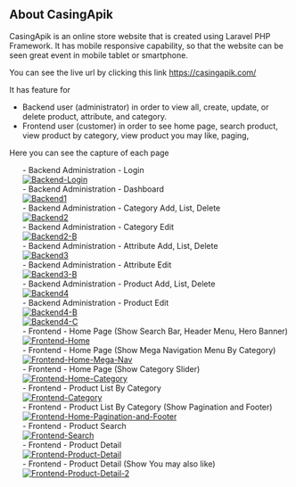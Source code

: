 ## About CasingApik

CasingApik is an online store website that is created using Laravel PHP Framework. 
It has mobile responsive capability, so that the website can be seen great event in mobile tablet or smartphone. 

You can see the live url by clicking this link <a href="https://casingapik.com/">https://casingapik.com/</a>

It has feature for 
- Backend user (administrator) in order to view all, create, update, or delete product, attribute, and category.
- Frontend user (customer) in order to see home page, search product, view product by category, view product you may like, paging, 

Here you can see the capture of each page
<ul>
- Backend Administration - Login
    <br>
<a href="https://ibb.co/7rH6s4S"><img src="https://i.ibb.co/p4g9Yy1/Backend-Login.png" alt="Backend-Login" border="0"></a>
    <br>
- Backend Administration - Dashboard
    <br>
<a href="https://ibb.co/f9hLSZs"><img src="https://i.ibb.co/5kNw9CP/Backend1.png" alt="Backend1" border="0"></a>
    <br>
- Backend Administration - Category Add, List, Delete
    <br>
<a href="https://ibb.co/dmxQD4S"><img src="https://i.ibb.co/z6DSZV1/Backend2.png" alt="Backend2" border="0"></a>
    <br>
- Backend Administration - Category Edit
    <br>
<a href="https://ibb.co/FBNqDCD"><img src="https://i.ibb.co/qRXFrVr/Backend2-B.png" alt="Backend2-B" border="0"></a>
    <br>
- Backend Administration - Attribute Add, List, Delete
    <br>
<a href="https://ibb.co/ZM10pRN"><img src="https://i.ibb.co/qrFv3Lx/Backend3.png" alt="Backend3" border="0"></a>
    <br>
- Backend Administration - Attribute Edit
    <br>
<a href="https://ibb.co/gdxg6LH"><img src="https://i.ibb.co/7Qqybd8/Backend3-B.png" alt="Backend3-B" border="0"></a>
        <br>
- Backend Administration - Product Add, List, Delete
    <br>
<a href="https://ibb.co/xX9g8Zt"><img src="https://i.ibb.co/bQwvRtM/Backend4.png" alt="Backend4" border="0"></a>
    <br>
- Backend Administration - Product Edit
    <br>
<a href="https://ibb.co/C88mLjJ"><img src="https://i.ibb.co/W55GCrD/Backend4-B.png" alt="Backend4-B" border="0"></a>
     <br>
<a href="https://ibb.co/WcMtHx9"><img src="https://i.ibb.co/2jCNFn2/Backend4-C.png" alt="Backend4-C" border="0"></a>
     <br>
- Frontend - Home Page (Show Search Bar, Header Menu, Hero Banner)
    <br>
<a href="https://ibb.co/5jnHLwb"><img src="https://i.ibb.co/dpLYDx8/Frontend-Home.png" alt="Frontend-Home" border="0"></a>
    <br>
- Frontend - Home Page (Show Mega Navigation Menu By Category)
    <br>
<a href="https://ibb.co/kh1r2yh"><img src="https://i.ibb.co/0ftWyXf/Frontend-Home-Mega-Nav.png" alt="Frontend-Home-Mega-Nav" border="0"></a>
    <br>
- Frontend - Home Page (Show Category Slider)
    <br>
<a href="https://ibb.co/r3y245j"><img src="https://i.ibb.co/ScvwRVj/Frontend-Home-Category.png" alt="Frontend-Home-Category" border="0"></a>
    <br>
- Frontend - Product List By Category
    <br>
<a href="https://ibb.co/qRSt2bv"><img src="https://i.ibb.co/2j9DpXT/Frontend-Category.png" alt="Frontend-Category" border="0"></a>
    <br>
- Frontend - Product List By Category (Show Pagination and Footer)
    <br>
<a href="https://ibb.co/4KYLgYF"><img src="https://i.ibb.co/fqnWGnX/Frontend-Home-Pagination-and-Footer.png" alt="Frontend-Home-Pagination-and-Footer" border="0"></a>
    <br>
- Frontend - Product Search
    <br>
<a href="https://ibb.co/VVdKsrx"><img src="https://i.ibb.co/H70Jj1C/Frontend-Search.png" alt="Frontend-Search" border="0"></a>
    <br>
- Frontend - Product Detail
    <br>
<a href="https://ibb.co/Jy5DbWd"><img src="https://i.ibb.co/MGMFjyh/Frontend-Product-Detail.png" alt="Frontend-Product-Detail" border="0"></a>
    <br>
- Frontend - Product Detail (Show You may also like)
    <br>
<a href="https://ibb.co/XCg7fv4"><img src="https://i.ibb.co/1m5rYwn/Frontend-Product-Detail-2.png" alt="Frontend-Product-Detail-2" border="0"></a>
</ul>

